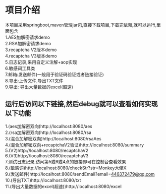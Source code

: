 # 项目介绍 #
本项目采用springboot,maven管理jar包,直接下载项目,下载完依赖,就可以运行,里面包含<br>
1.AES加解密请求demo<br>
2.RSA加解密请求demo<br>
3.recaptcha V2版本demo<br>
4.recaptcha V3版本demo<br>
5.日志记录,采用自定义注解+aop实现<br>
6.敏感词工具类<br>
7.邮箱:发送邮件(一般用于验证码验证或者链接验证)<br>
8.导出:上传文件,导出TXT文件<br>
9.导出: 导出大量数据的excel(超速)<br>
## 运行后访问以下链接,然后debug就可以查看如何实现以下功能 ##
1.(aes加解密双向)http://localhost:8080/aes<br>
2.(rsa加解密双向)http://localhost:8080/rsa<br>
3.(混合加解密双向)http://localhost:8080/rsaAes<br>
4.(混合加解密双向+recaptchaV2验证)http://localhost:8080/summary<br>
5.(V2)http://localhost:8080/recaptchaV2<br>
6.(V3)http://localhost:8080/recaptchaV3<br>
7.测试日志记录,访问第5或6或4点的链接即可在控制台查看效果<br>
8.(敏感词)http://localhost:8080/checkStr?str=Monkey大傻X<br>
9.(发送邮件)http://localhost:8080/sendEmail?email=446372479@qq.com<br>
10.(导出TXT)http://localhost:8080/txt<br>
11.(导出大量数据的excel(超速))http://localhost:8080/excel<br>
